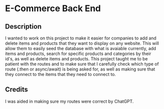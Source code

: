 # E-Commerce Back End

## Description
I wanted to work on this project to make it easier for companies to add and delete items and products that they want to display on any website. This will allow them to easily seed the database with what is avaiable currently, add items and products, search for specific products and categories by their id's, as well as delete items and products. This project taught me to be patient with the routes and to make sure that I carefully check which type of route (.then or async/await) is being asked for, as well as making sure that they connect to the items that they need to connect to.

## Credits
I was aided in making sure my routes were correct by ChatGPT.